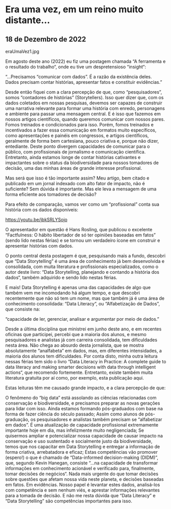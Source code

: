# Era uma vez, em um reino muito distante…
## 18 de Dezembro de 2022

eraUmaVez1.jpg

Em agosto deste ano (2022) eu fiz uma postagem chamada “A ferramenta e o resultado do trabalho“, onde eu tive um despretensioso “insight“:

“…Precisamos “comunicar com dados”. É a razão da existência deles. Dados precisam contar histórias, apresentar fatos e constituir evidências.”

Desde então fiquei com a clara percepção de que, como “pesquisadores”, somos “contadores de histórias” (Storytellers). Isso quer dizer que, com os dados coletados em nossas pesquisas, devemos ser capazes de construir uma narrativa relevante para formar uma história com enredo, personagens e ambiente para passar uma mensagem central. E é isso que fazemos em nossos artigos científicos, quando queremos comunicar com nossos pares. Fomos treinados e condicionados para isso. Porém, fomos treinados e incentivados a fazer essa comunicação em formatos muito específicos, como apresentações e painéis em congressos, e artigos científicos, geralmente de forma bem cartesiana, pouco criativa e, porque não dizer, entediante. Deste ponto divergem capacidades de comunicar para o público, com profissionais de jornalismo e comunicação científica. Entretanto, ainda estamos longe de contar histórias cativantes e impactantes sobre o status da biodiversidade para nossos tomadores de decisão, uma das minhas áreas de grande interesse profissional.

Mas será que isso é tão importante assim? Meu artigo, bem citado e publicado em um jornal indexado com alto fator de impacto, não é suficiente? Sem dúvida é importante. Mas ele leva a mensagem de uma forma eficiente aos tomadores de decisão?

Para efeito de comparação, vamos ver como um “profissional” conta sua história com os dados disponíveis:

https://youtu.be/jbkSRLYSojo

O apresentador em questão é Hans Rosling, que publicou o excelente “Factfulness: O hábito libertador de só ter opiniões baseadas em fatos” (sendo lido nestas férias) e se tornou um verdadeiro ícone em construir e apresentar histórias com dados.

O ponto central desta postagem é que, pesquisando mais a fundo, descobri que “Data Storytelling”  é uma área de conhecimento já bem desenvolvida e consolidada, com muita literatura e profissionais especializados, como o autor deste livro: “Data Storytelling, planejando e contando a história dos dados“, também adquirido e sendo lido nestas férias.

E mais! Data Storytelling é apenas uma das capacidades de algo que também vem me incomodando há algum tempo, e que descobri recentemente que não só tem um nome, mas que também já é uma área de conhecimento consolidada: “Data Literacy“, ou “Alfabetização de Dados”, que consiste na:

“capacidade de ler, gerenciar, analisar e argumentar por meio de dados.”

Desde a última disciplina que ministrei em junho deste ano, e em recentes oficinas que participei, percebi que a maioria dos alunos, e mesmo pesquisadores e analistas  já com carreira consolidada, tem dificuldades nesta área. Não chega ao absurdo desta jornalista, que se mostra absolutamente “analfabeta” em dados, mas, em diferentes intensidades, a maioria dos alunos tem dificuldades. Por conta disto, minha outra leitura nessas férias tem sido o livro “Data Literacy in Practice: A complete guide to data literacy and making smarter decisions with data through intelligent actions“, que recomendo fortemente. Entretanto, existe também muita literatura gratuita por aí como, por exemplo, esta publicação aqui.

Estas leituras têm me causado grande impacto, e a clara percepção de que:

O fenômeno do “big data” está assolando as ciências relacionadas com conservação e biodiversidade, e precisamos preparar as novas gerações para lidar com isso. Ainda estamos formando pós-graduados com base na forma de fazer ciência do século passado;
Assim como alunos de pós-graduação, os pesquisadores e analistas também precisam se “alfabetizar em dados”. É uma atualização de capacidade profissional extremamente importante hoje em dia, mas infelizmente muito negligenciada;
Se quisermos ampliar e potencializar nossa capacidade de causar impacto na conservação e uso sustentado e socialmente justo da biodiversidade, temos que nos capacitar em Data Storytelling e entregar a informação de forma criativa, arrebatadora e eficaz;
Estas competências vão promover (espero!) o que é chamado de “Data-informed decision-making (DIDM)”, que, segundo Kevin Hanegan, consiste “…na capacidade de transformar informações em conhecimento acionável e verificado para, finalmente, tomar decisões de negócios“.
Nada  mais urgente do que tomar decisões sobre questões que afetam nossa vida neste planeta, e decisões baseadas em fatos. Em evidências. Nosso papel é levantar estes dados, analisá-los com competência e sem nenhum viés, e aprestar informações relevantes para a tomada de decisão. E não me resta dúvida que “Data Literacy” e “Data Storytelling” são competências importantes para isso.
